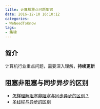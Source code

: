 ```yaml
---
title: 计算机重点问题集锦
date: 2016-12-10 16:10:12
categories:
- WeNeedToKnow
tags:
- 集锦
---
```


## 简介
计算机行业重点问题，需要深入理解，**持续更新**

<!-- more -->

## 阻塞非阻塞与同步异步的区别

- [怎样理解阻塞非阻塞与同步异步的区别？](https://www.zhihu.com/question/19732473/answer/14413599)
- [多线程与异步的区别](http://blog.csdn.net/qq_24541459/article/details/51704918)
